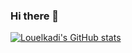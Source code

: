 ### Hi there 👋

[![Louelkadi's GitHub stats](https://github-readme-stats.vercel.app/api?username=louelkadi&show_icons=true&title_color=3ea6ff&text_color=c9d1d9&icon_color=da3633&bg_color=161b22&include_all_commits=true&count_private=true)](https://github.com/anuraghazra/github-readme-stats)

<!--

**louelkadi/louelkadi** is a ✨ _special_ ✨ repository because its `README.md` (this file) appears on your GitHub profile.

Here are some ideas to get you started:

- 🔭 I’m currently working on ...
- 🌱 I’m currently learning ...
- 👯 I’m looking to collaborate on ...
- 🤔 I’m looking for help with ...
- 💬 Ask me about ...
- 📫 How to reach me: ...
- 😄 Pronouns: ...
- ⚡ Fun fact: ...
-->

